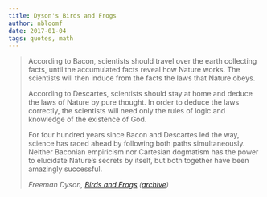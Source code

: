 ```yaml
---
title: Dyson's Birds and Frogs
author: nbloomf
date: 2017-01-04
tags: quotes, math
---
```


> According to Bacon, scientists should travel over the earth collecting facts, until the accumulated facts reveal how Nature works. The scientists will then induce from the facts the laws that Nature obeys.
>
> According to Descartes, scientists should stay at home and deduce the laws of Nature by pure thought. In order to deduce the laws correctly, the scientists will need only the rules of logic and knowledge of the existence of God.
>
> For four hundred years since Bacon and Descartes led the way, science has raced ahead by following both paths simultaneously. Neither Baconian empiricism nor Cartesian dogmatism has the power to elucidate Nature’s secrets by itself, but both together have been amazingly successful.
>
> <cite>Freeman Dyson, *[Birds and Frogs](http://www.ams.org/notices/200902/rtx090200212p.pdf)* ([archive](http://web.archive.org/web/20161128085933/http://www.ams.org/notices/200902/rtx090200212p.pdf))</cite>
